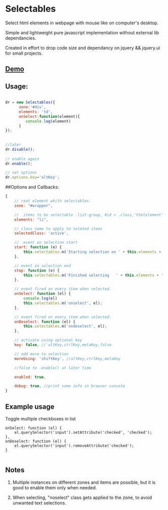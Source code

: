 # Selectables

Select html elements in webpage with mouse like on computer's desktop. 

Simple and lightweight pure javascript implementation without external lib dependancies.

Created in effort to drop code size and dependancy on jquery && jquery.ui for small projects.


## <a href="https://jsfiddle.net/ovzxm6mt/53/" target="_blank">Demo</a>

## Usage:

``` js 

dr = new Selectables({
      zone:'#div',
      elements: 'td',     
      onSelect:function(element){
         console.log(element)
      }
});
 
 
//later
dr.disable();
 
// enable again
dr.enable();

// set options
dr.options.key='altKey';

```
##Options and Callbacks:

``` js
{
    // root element whith selectables.
    zone: "#wrapper",

    //  items to be selectable .list-group, #id > .class,'htmlelement' - valid querySelectorAll
    elements: "li",

    // class name to apply to seleted items        
    selectedClass: 'active',

    //  event on selection start        
    start: function (e) {
        this.selectables.m('Starting selection on ' + this.elements + ' in ' + this.zone);
    },

    // event on selection end        
    stop: function (e) {
        this.selectables.m('Finished selecting   ' + this.elements + ' in ' + this.zone);
    },

    // event fired on every item when selected.
    onSelect: function (el) {
        console.log(el)
        this.selectables.m('onselect', el);
    },

    // event fired on every item when selected.
    onDeselect: function (el) {
        this.selectables.m('ondeselect', el);
    },

    // activate using optional key
    key: false, //'altKey,ctrlKey,metaKey,false   

    // add more to selection
    moreUsing: 'shiftKey', //altKey,ctrlKey,metaKey

    //false to .enable() at later time   

    enabled: true,

    debug: true, //print some info in browser console
}
```
## Example usage

Toggle multiple  checkboxes in list

``` jss
onSelect: function (el) {
    el.querySelector('input').setAttribute('checked', 'checked');
},
onDeselect: function (el) {
    el.querySelector('input').removeAttribute('checked');
}
                    
```
## Notes

1. Multiple instances on different zones and items are possible, but it is good to enable them only when needed.
 
2. When selecting, "noselect" class  gets applied  to the zone, to avoid unwanted text selections.
 


